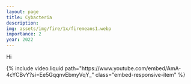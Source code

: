 ```yaml
---
layout: page
title: Cybacteria
description: 
img: assets/img/fire/1x/firemeans1.webp
importance: 2
year: 2022
---
```


Hi

<div class="row">
  <div class="col-12 embed-responsive embed-responsive-16by9">
    {% include video.liquid path="https://www.youtube.com/embed/AmA-4cYCBvY?si=Ee5GqqnvEbmyVqY_" class="embed-responsive-item" %}
  </div>
</div>

